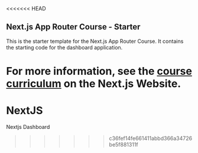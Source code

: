 <<<<<<< HEAD
## Next.js App Router Course - Starter

This is the starter template for the Next.js App Router Course. It contains the starting code for the dashboard application.

For more information, see the [course curriculum](https://nextjs.org/learn) on the Next.js Website.
=======
# NextJS
Nextjs Dashboard
>>>>>>> c36fef14fe661411abbd366a34726be5f881311f
